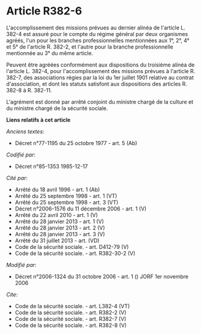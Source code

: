 # Article R382-6

L'accomplissement des missions prévues au dernier alinéa de l'article L. 382-4 est assuré pour le compte du régime général
par deux organismes agréés, l'un pour les branches professionnelles mentionnées aux 1°, 2°, 4° et 5° de l'article R. 382-2,
et l'autre pour la branche professionnelle mentionnée au 3° du même article. 

Peuvent être agréées conformément aux dispositions du troisième alinéa de l'article L. 382-4, pour l'accomplissement des
missions prévues à l'article R. 382-7, des associations régies par la loi du 1er juillet 1901 relative au contrat
d'association, et dont les statuts satisfont aux dispositions des articles R. 382-8 à R. 382-11. 

L'agrément est donné par arrêté conjoint du ministre chargé de la culture et du ministre chargé de la sécurité sociale.

**Liens relatifs à cet article**

_Anciens textes_:

  - Décret n°77-1195 du 25 octobre 1977 - art. 5 (Ab)

_Codifié par_:

  - Décret n°85-1353 1985-12-17

_Cité par_:

  - Arrêté du 18 avril 1996 - art. 1 (Ab)
  - Arrêté du 25 septembre 1998 - art. 1 (VT)
  - Arrêté du 25 septembre 1998 - art. 3 (VT)
  - Décret n°2006-1576 du 11 décembre 2006 - art. 1 (V)
  - Arrêté du 22 avril 2010 - art. 1 (V)
  - Arrêté du 28 janvier 2013 - art. 1 (V)
  - Arrêté du 28 janvier 2013 - art. 2 (V)
  - Arrêté du 28 janvier 2013 - art. 3 (V)
  - Arrêté du 31 juillet 2013 - art. (VD)
  - Code de la sécurité sociale. - art. D412-79 (V)
  - Code de la sécurité sociale. - art. R382-30-2 (V)

_Modifié par_:

  - Décret n°2006-1324 du 31 octobre 2006 - art. 1 () JORF 1er novembre 2006

_Cite_:

  - Code de la sécurité sociale. - art. L382-4 (VT)
  - Code de la sécurité sociale. - art. R382-2 (V)
  - Code de la sécurité sociale. - art. R382-7 (V)
  - Code de la sécurité sociale. - art. R382-8 (V)
